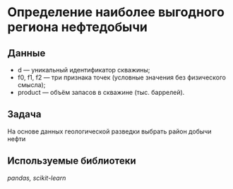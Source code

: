 # Определение наиболее выгодного региона нефтедобычи


## Данные

- d — уникальный идентификатор скважины;
- f0, f1, f2 — три признака точек (условные значения без физического смысла);
- product — объём запасов в скважине (тыс. баррелей).

## Задача

На основе данных геологической разведки выбрать район добычи нефти

## Используемые библиотеки
*pandas, scikit-learn*
